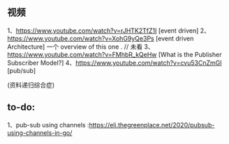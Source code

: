 



## 视频

1、https://www.youtube.com/watch?v=rJHTK2TfZ1I [event driven]
2、https://www.youtube.com/watch?v=XohG9yQe3Ps [event driven Architecture]
一个 overview of this one .
// 未看
3、https://www.youtube.com/watch?v=FMhbR_kQeHw [What is the Publisher Subscriber Model?]
4、https://www.youtube.com/watch?v=cvu53CnZmGI [pub/sub]

(资料递归综合症)

## to-do:
1、pub-sub using channels :https://eli.thegreenplace.net/2020/pubsub-using-channels-in-go/